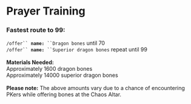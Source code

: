 # Prayer Training

### Fastest route to 99:

`/offer`` `**`name:`**` ``Dragon bones` until 70\
`/offer`` `**`name:`**` ``Superior dragon bones` repeat until 99\
\
**Materials Needed:**\
Approximately 1600 dragon bones\
Approximately 14000 superior dragon bones\
\
**Please note:** The above amounts vary due to a chance of encountering PKers while offering bones at the Chaos Altar.

